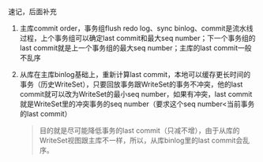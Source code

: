 速记，后面补充

1. 主库commit order，事务组flush redo log、sync binlog、commit是流水线过程，上个事务组可以确定last commit和最大seq number；下一个事务组的last commit就是上一个事务组的最大seq number；主库的last commit一般不乱序

2. 从库在主库binlog基础上，重新计算last commit，本地可以缓存更长时间的事务（历史WriteSet），只要回放事务跟WriteSet的事务不冲突，他的last commit就可以改为WriteSet的最小seq number，如果有冲突，last commit就是WriteSet里的冲突事务的seq number（要求这个seq number<当前事务的last commit）
   
   > 目的就是尽可能降低事务的last commit（只减不增），由于从库的WriteSet视图跟主库不一样，所以，从库binlog里的last commit会乱序。


